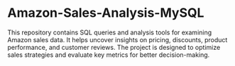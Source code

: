 # Amazon-Sales-Analysis-MySQL
This repository contains SQL queries and analysis tools for examining Amazon sales data. It helps uncover insights on pricing, discounts, product performance, and customer reviews. The project is designed to optimize sales strategies and evaluate key metrics for better decision-making.
